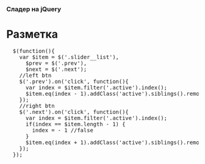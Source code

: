 ### Сладер на jQuery

# Разметка
<pre>
  $(function(){
    var $item = $('.slider__list'),
      $prev = $('.prev'),
      $next = $('.next');
    //left btn
    $('.prev').on('click', function(){
      var index = $item.filter('.active').index();
      $item.eq(index - 1).addClass('active').siblings().removeClass('active');
    });
    //right btn
    $('.next').on('click', function(){
      var index = $item.filter('.active').index();
      if(index == $item.length - 1) {
        index = - 1 //false
      }
      $item.eq(index + 1).addClass('active').siblings().removeClass('active');
    });
  });
</pre>
  


